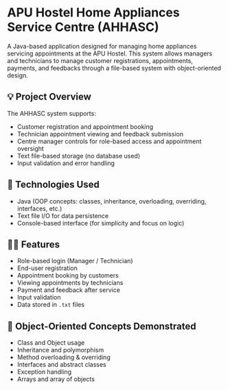 # APU Hostel Home Appliances Service Centre (AHHASC)

A Java-based application designed for managing home appliances servicing appointments at the APU Hostel. This system allows managers and technicians to manage customer registrations, appointments, payments, and feedbacks through a file-based system with object-oriented design.

## 💡 Project Overview

The AHHASC system supports:
- Customer registration and appointment booking
- Technician appointment viewing and feedback submission
- Centre manager controls for role-based access and appointment oversight
- Text file-based storage (no database used)
- Input validation and error handling

## 🧰 Technologies Used

- Java (OOP concepts: classes, inheritance, overloading, overriding, interfaces, etc.)
- Text file I/O for data persistence
- Console-based interface (for simplicity and focus on logic)

## 👨‍💻 Features

- Role-based login (Manager / Technician)
- End-user registration
- Appointment booking by customers
- Viewing appointments by technicians
- Payment and feedback after service
- Input validation
- Data stored in `.txt` files

## 🧱 Object-Oriented Concepts Demonstrated

- Class and Object usage
- Inheritance and polymorphism
- Method overloading & overriding
- Interfaces and abstract classes
- Exception handling
- Arrays and array of objects


